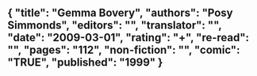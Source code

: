 {
 "title": "Gemma Bovery",
 "authors": "Posy Simmonds",
 "editors": "",
 "translator": "",
 "date": "2009-03-01",
 "rating": "+",
 "re-read": "",
 "pages": "112",
 "non-fiction": "",
 "comic": "TRUE",
 "published": "1999"
}
---

